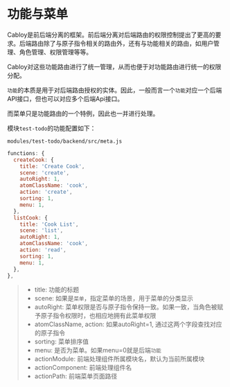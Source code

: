 # 功能与菜单

Cabloy是前后端分离的框架。前后端分离对后端路由的权限控制提出了更高的要求。后端路由除了与原子指令相关的路由外，还有与功能相关的路由，如用户管理、角色管理、权限管理等等。

Cabloy对这些功能路由进行了统一管理，从而也便于对功能路由进行统一的权限分配。

`功能`的本质是用于对后端路由授权的实体。因此，一般而言一个`功能`对应一个后端API接口，但也可以对应多个后端Api接口。

而菜单只是功能路由的一个特例，因此也一并进行处理。

模块`test-todo`的功能配置如下：

`modules/test-todo/backend/src/meta.js`

```javascript
functions: {
  createCook: {
    title: 'Create Cook',
    scene: 'create',
    autoRight: 1,
    atomClassName: 'cook',
    action: 'create',
    sorting: 1,
    menu: 1,
  },
  listCook: {
    title: 'Cook List',
    scene: 'list',
    autoRight: 1,
    atomClassName: 'cook',
    action: 'read',
    sorting: 1,
    menu: 1,
  },
},
```

> - title: 功能的标题
> - scene: 如果是`菜单`，指定菜单的场景，用于菜单的分类显示
> - autoRight: 菜单权限是否与原子指令保持一致。如果一致，当角色被赋予原子指令权限时，也相应地拥有此菜单权限
> - atomClassName, action: 如果autoRight=1, 通过这两个字段查找对应的原子指令
> - sorting: 菜单排序值
> - menu: 是否为菜单。如果menu=0就是后端`功能`
> - actionModule: 前端处理组件所属模块名，默认为当前所属模块
> - actionComponent: 前端处理组件名
> - actionPath: 前端菜单页面路径

